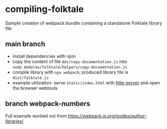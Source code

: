 # compiling-folktale
Sample creation of webpack bundle containing a standalone Folktale library file

## main branch
- install dependencies with npm
- copy the content of file `doc/copy-documentation.js` into `node_modules/folktale/helpers/copy-documentation.js`
- compile library with `npx webpack`; produced library file is `dist/folktale.js`
- example utilization: serve `static/index.html` with [http-server](https://www.npmjs.com/package/http-server) and open the browser webtools

## branch webpack-numbers
Full example worked out from https://webpack.js.org/guides/author-libraries/

